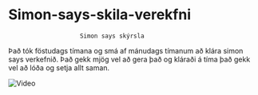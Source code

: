# Simon-says-skila-verekfni
                        Simon says skýrsla
Það tók föstudags tímana og smá af mánudags tímanum að klára simon says verkefnið.
Það gekk mjög vel að gera það og kláraði á tíma það gekk vel að lóða og setja allt saman.





![Video](https://www.youtube.com/shorts/3b394ECIFfI)
